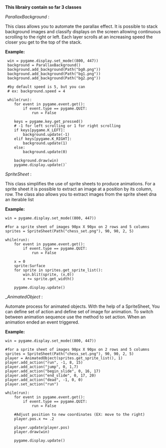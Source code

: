 **This librairy contain so far 3 classes**

_ParallaxBackground_ : 

This class allows you to automate the parallax effect. It is possible to stack background images and classify 
displays on the screen allowing continuous scrolling to the right or left. Each layer scrolls at an increasing 
speed the closer you get to the top of the stack.

**Example:**

     win = pygame.display.set_mode((800, 447))
     background = ParallaxBackground()
     background.add_background(Path("bg0.png"))
     background.add_background(Path("bg1.png"))
     background.add_background(Path("bg2.png"))
    
     #by default speed is 5, but you can
     # ex: background.speed = 4
    
     while(run):
        for event in pygame.event.get():
            if event.type == pygame.QUIT:
                run = False

        keys = pygame.key.get_pressed()
        # -1 for left scrolling or 1 for right scrolling
        if keys[pygame.K_LEFT]:
            background.update(-1)
        elif keys[pygame.K_RIGHT]:
            background.update(1)
        else:
            background.update(0)
    
        background.draw(win)
        pygame.display.update()`

_SpriteSheet_ :

This class simplifies the use of sprite sheets to produce animations. For a sprite sheet it is possible 
to extract an image at a position by its column, row. The class also allows you to extract images from the 
sprite sheet dna an iterable list

**Example:**

    win = pygame.display.set_mode((800, 447))

    #for a sprite sheet of images 90px X 90px on 2 rows and 5 columns
    sprites = SpriteSheet(Path("chess_set.png"), 90, 90, 2, 5)

    while(run):
        for event in pygame.event.get():
            if event.type == pygame.QUIT:
                run = False

        x = 0
        sprite:Surface
        for sprite in sprites.get_sprite_list():
            win.blit(sprite, (x,0))
            x += sprite.get_width()
    
        pygame.display.update()

__AnimatedObject_ :

Automate process for animated objects. With the help of a SpriteSheet, You can define set of action
and define set of image for animation. To switch between animation sequence use the method to set action.
When an animation ended an event triggered.

**Example:**

    win = pygame.display.set_mode((800, 447))

    #for a sprite sheet of images 90px X 90px on 2 rows and 5 columns
    sprites = SpriteSheet(Path("chess_set.png"), 90, 90, 2, 5)
    player = AnimatedObject(sprites.get_sprite_list(), 1)
    player.add_action("run", -1, 8, 15)
    player.add_action("jump", 0, 1,7)
    player.add_action("begin_slide", 0, 16, 17)
    player.add_action("end_slide", 0, 17, 20)
    player.add_action("dead", -1, 0, 0)
    player.set_action("run")

    while(run):
        for event in pygame.event.get():
            if event.type == pygame.QUIT:
                run = False

        #Adjust position to new coordinates (EX: move to the right)
        player.pos.x += .2
        
        player.update(player.pos)
        player.draw(win)

        pygame.display.update()